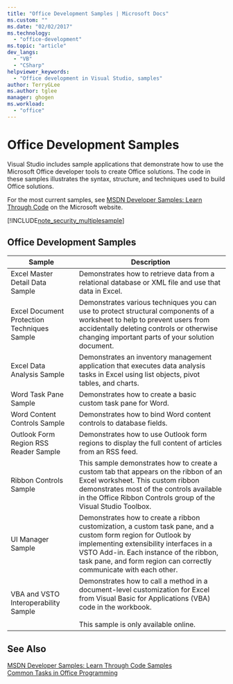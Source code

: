 ```yaml
---
title: "Office Development Samples | Microsoft Docs"
ms.custom: ""
ms.date: "02/02/2017"
ms.technology: 
  - "office-development"
ms.topic: "article"
dev_langs: 
  - "VB"
  - "CSharp"
helpviewer_keywords: 
  - "Office development in Visual Studio, samples"
author: TerryGLee
ms.author: tglee
manager: ghogen
ms.workload: 
  - "office"
---
```

# Office Development Samples
  Visual Studio includes sample applications that demonstrate how to use the Microsoft Office developer tools to create Office solutions. The code in these samples illustrates the syntax, structure, and techniques used to build Office solutions.  
  
 For the most current samples, see [MSDN Developer Samples: Learn Through Code](http://go.microsoft.com/fwlink/?LinkID=248199) on the Microsoft website.  
  
 [!INCLUDE[note_security_multiplesample](../vsto/includes/note-security-multiplesample-md.md)]  
  
## Office Development Samples  
  
|Sample|Description|  
|------------|-----------------|  
|Excel Master Detail Data Sample|Demonstrates how to retrieve data from a relational database or XML file and use that data in Excel.|  
|Excel Document Protection Techniques Sample|Demonstrates various techniques you can use to protect structural components of a worksheet to help to prevent users from accidentally deleting controls or otherwise changing important parts of your solution document.|  
|Excel Data Analysis Sample|Demonstrates an inventory management application that executes data analysis tasks in Excel using list objects, pivot tables, and charts.|  
|Word Task Pane Sample|Demonstrates how to create a basic custom task pane for Word.|  
|Word Content Controls Sample|Demonstrates how to bind Word content controls to database fields.|  
|Outlook Form Region RSS Reader Sample|Demonstrates how to use Outlook form regions to display the full content of articles from an RSS feed.|  
|Ribbon Controls Sample|This sample demonstrates how to create a custom tab that appears on the ribbon of an Excel worksheet. This custom ribbon demonstrates most of the controls available in the Office Ribbon Controls group of the Visual Studio Toolbox.|  
|UI Manager Sample|Demonstrates how to create a ribbon customization, a custom task pane, and a custom form region for Outlook by implementing extensibility interfaces in a VSTO Add-in. Each instance of the ribbon, task pane, and form region can correctly communicate with each other.|  
|VBA and VSTO Interoperability Sample|Demonstrates how to call a method in a document-level customization for Excel from Visual Basic for Applications (VBA) code in the workbook.<br /><br /> This sample is only available online.|  
  
## See Also  
 [MSDN Developer Samples: Learn Through Code Samples](http://go.microsoft.com/fwlink/?LinkID=248199)   
 [Common Tasks in Office Programming](../vsto/common-tasks-in-office-programming.md)  
  
  